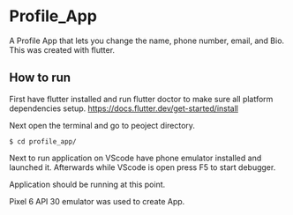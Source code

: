 # Profile_App
A Profile App that lets you change the name, phone number, email, and Bio. This was created with flutter.

## How to run

First have flutter installed and run flutter doctor to make sure all platform dependencies setup. https://docs.flutter.dev/get-started/install

Next open the terminal and go to peoject directory.

```
$ cd profile_app/
```

Next to run application on VScode have phone emulator installed and launched it. Afterwards while VScode is open press F5 to start debugger.

Application should be running at this point. 

Pixel 6 API 30 emulator was used to create App.
